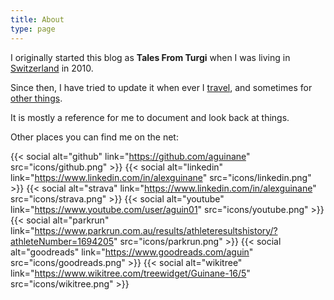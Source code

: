 ```yaml
---
title: About
type: page
---
```


I originally started this blog as **Tales From Turgi** when I was living in
[Switzerland](/tags/switzerland) in 2010.

Since then, I have tried to update it when ever I [travel](/categories/travel), and sometimes for [other things](/categories/misc).

It is mostly a reference for me to document and look back at things.

Other places you can find me on the net:
<style type="text/css">
.social img {margin:2px; padding: 1px; float: left;border:0px}
</style>

<div class="social">

{{< social alt="github" link="https://github.com/aguinane" src="icons/github.png" >}}
{{< social alt="linkedin" link="https://www.linkedin.com/in/alexguinane" src="icons/linkedin.png" >}}
{{< social alt="strava" link="https://www.linkedin.com/in/alexguinane" src="icons/strava.png" >}}
{{< social alt="youtube" link="https://www.youtube.com/user/aguin01" src="icons/youtube.png" >}}
{{< social alt="parkrun" link="https://www.parkrun.com.au/results/athleteresultshistory/?athleteNumber=1694205" src="icons/parkrun.png" >}}
{{< social alt="goodreads" link="https://www.goodreads.com/aguin" src="icons/goodreads.png" >}}
{{< social alt="wikitree" link="https://www.wikitree.com/treewidget/Guinane-16/5" src="icons/wikitree.png" >}}

</div>